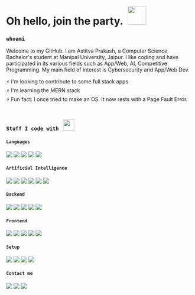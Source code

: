 # Oh hello, join the party. &nbsp;<img src="https://emojis.slackmojis.com/emojis/images/1613285697/12806/meow_attention.png" height="50"> 
### `whoami`
Welcome to my GitHub. I am Astitva Prakash, a Computer Science Bachelor's student at Manipal University, Jaipur. I like coding and have participated in its various fields such as App/Web, AI, Competitive Programming. My main field of interest is Cybersecurity and App/Web Dev.

⚡ I'm looking to contribute to some full stack apps<br>
⚡ I'm learning the MERN stack<br>
⚡ Fun fact: I once tried to make an OS. It now rests with a Page Fault Error.
<br><br>
### `Stuff I code with`&nbsp;&nbsp;&nbsp;<img src="https://emojis.slackmojis.com/emojis/images/1600706728/10521/meow_code.gif" height="30">
#### `Languages` 
![](https://img.shields.io/badge/C++-00599C?style=for-the-badge&logo=c%2b%2b&logoColor=white) ![](https://img.shields.io/badge/Python-3776AB?style=for-the-badge&logo=python&logoColor=white) ![](https://img.shields.io/badge/JavaScript-F7DF1E?style=for-the-badge&logo=javascript&logoColor=black) ![](https://img.shields.io/badge/Dart-0175C2?style=for-the-badge&logo=dart&logoColor=white) ![](https://img.shields.io/badge/Java-ED8B00?style=for-the-badge&logo=java&logoColor=white)
#### `Artificial Intelligence` 
![](https://img.shields.io/badge/Tensorflow-EE4C2C?style=for-the-badge&logo=tensorflow&logoColor=white) ![](https://img.shields.io/badge/Keras-D00000?style=for-the-badge&logo=keras&logoColor=white) ![](https://img.shields.io/badge/OpenCV-5C3EE8?style=for-the-badge&logo=opencv&logoColor=white) ![](https://img.shields.io/badge/Pandas-150458?style=for-the-badge&logo=pandas&logoColor=white) ![](https://img.shields.io/badge/Numpy-013243?style=for-the-badge&logo=numpy&logoColor=white) ![](https://img.shields.io/badge/Plotly-013243?style=for-the-badge&logo=plotly&logoColor=white)
#### `Backend` 
![](https://img.shields.io/badge/Node.js-43853D?style=for-the-badge&logo=node.js&logoColor=white) ![](https://img.shields.io/badge/Django-092E20?style=for-the-badge&logo=django&logoColor=white) ![](https://img.shields.io/badge/Flask-000000?style=for-the-badge&logo=flask&logoColor=white) ![](https://img.shields.io/badge/ngrok-1F1E37?style=for-the-badge&logo=ngrok&logoColor=white) ![](https://img.shields.io/badge/apache-A81C7D?style=for-the-badge&logo=apache&logoColor=white)
#### `Frontend`
![](https://img.shields.io/badge/CSS3-1572B6?style=for-the-badge&logo=css3&logoColor=white)  ![](https://img.shields.io/badge/HTML5-E34F26?style=for-the-badge&logo=html5&logoColor=white) ![](https://img.shields.io/badge/Bootstrap-563D7C?style=for-the-badge&logo=bootstrap&logoColor=white) ![](https://img.shields.io/badge/jQuery-0769AD?style=for-the-badge&logo=jquery&logoColor=white)  ![](https://img.shields.io/badge/Flutter-02569B?style=for-the-badge&logo=flutter&logoColor=white)
#### `Setup`
![](https://img.shields.io/badge/Windows-0078D6?style=for-the-badge&logo=windows&logoColor=white) ![](https://img.shields.io/badge/Android-3DDC84?style=for-the-badge&logo=android&logoColor=white)  ![](https://img.shields.io/badge/NVIDIA-GTX1050Ti-76B900?style=for-the-badge&logo=nvidia&logoColor=white) ![](https://img.shields.io/badge/Intel-Core_i7_7th-0071C5?style=for-the-badge&logo=intel&logoColor=white)
#### `Contact me`
 [![](https://img.shields.io/badge/Instagram-E4405F?style=for-the-badge&logo=instagram&logoColor=white)](https://instagram.com/astitva3377)  [![](https://img.shields.io/badge/LinkedIn-0077B5?style=for-the-badge&logo=linkedin&logoColor=white)](https://linkedin.com/astitva3377)  [![](https://img.shields.io/badge/GitHub-100000?style=for-the-badge&logo=github&logoColor=white)](https://github.com/astitva3377) 
